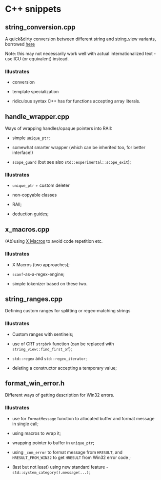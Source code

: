 # C++ snippets

## string_conversion.cpp

A quick&dirty conversion between different string and string_view variants, borrowed [here](https://dbj.org/c17-codecvt-deprecated-panic/)

Note: this may not necessarily work well with actual internationalized text - use ICU (or equivalent) instead.

### Illustrates

- conversion

- template specialization

- ridiculous syntax C++ has for functions accepting array literals.

## handle_wrapper.cpp

Ways of wrapping handles/opaque pointers into RAII:

- simple `unique_ptr`;

- somewhat smarter wrapper (which can be inherited too, for better interface!)

- `scope_guard` (but see also `std::experimental::scope_exit`);

### Illustrates

- `unique_ptr` + custom deleter

- non-copyable classes

- RAII;

- deduction guides;

## x_macros.cpp

(Ab)using [X Macros](https://en.wikipedia.org/wiki/X_Macro) to avoid code repetition etc.

### Illustrates

- X Macros (two approaches);

- `scanf`-as-a-regex-engine;

- simple tokenizer based on these two.

## string_ranges.cpp

Defining custom ranges for splitting or regex-matching strings

### Illustrates

- Custom ranges with sentinels;

- use of CRT `strpbrk` function (can be replaced with `string_view::find_first_of`);

- `std::regex` and `std::regex_iterator`;

- deleting a constructor accepting a temporary value;

## format_win_error.h

Different ways of getting description for Win32 errors.

### Illustrates

- use for `FormatMessage` function to allocated buffer and format message in single call;

- using macros to wrap it;

- wrapping pointer to buffer in `unique_ptr`;

- using `_com_error` to format message from `HRESULT`, and `HRESULT_FROM_WIN32` to get `HRESULT` from Win32 error code
;
- (last but not least) using new standard feature - `std::system_category().message(...)`;